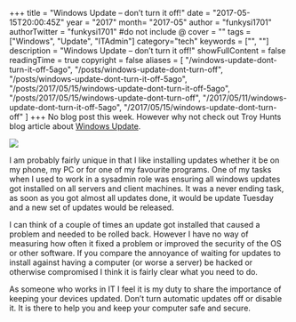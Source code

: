 +++
title = "Windows Update – don’t turn it off!"
date = "2017-05-15T20:00:45Z"
year = "2017"
month= "2017-05"
author = "funkysi1701"
authorTwitter = "funkysi1701" #do not include @
cover = ""
tags = ["Windows", "Update", "ITAdmin"]
category="tech"
keywords = ["", ""]
description =  "Windows Update – don’t turn it off!"
showFullContent = false
readingTime = true
copyright = false
aliases = [
    "/windows-update-dont-turn-it-off-5ago",
    "/posts/windows-update-dont-turn-off",
    "/posts/windows-update-dont-turn-it-off-5ago",
    "/posts/2017/05/15/windows-update-dont-turn-it-off-5ago",
    "/posts/2017/05/15/windows-update-dont-turn-off",
    "/2017/05/11/windows-update-dont-turn-it-off-5ago",
    "/2017/05/15/windows-update-dont-turn-off"
]
+++
No blog post this week. However why not check out Troy Hunts blog article about [Windows Update](https://www.troyhunt.com/dont-tell-people-to-turn-off-windows-update-just-dont/).

![](https://storageaccountblog9f5d.blob.core.windows.net/blazor/wp-content/uploads/2017/05/ximage7.png.pagespeed.gpjpjwpjwsjsrjrprwricpmd.ic_.OmA4sQpZUA.png?w=464&ssl=1)

I am probably fairly unique in that I like installing updates whether it be on my phone, my PC or for one of my favourite programs. One of my tasks when I used to work in a sysadmin role was ensuring all windows updates got installed on all servers and client machines. It was a never ending task, as soon as you got almost all updates done, it would be update Tuesday and a new set of updates would be released.

I can think of a couple of times an update got installed that caused a problem and needed to be rolled back. However I have no way of measuring how often it fixed a problem or improved the security of the OS or other software. If you compare the annoyance of waiting for updates to install against having a computer (or worse a server) be hacked or otherwise compromised I think it is fairly clear what you need to do.

As someone who works in IT I feel it is my duty to share the importance of keeping your devices updated. Don’t turn automatic updates off or disable it. It is there to help you and keep your computer safe and secure.